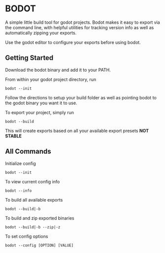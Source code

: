 # BODOT
A simple little build tool for godot projects.
Bodot makes it easy to export via the command line, with helpful utilities for tracking
version info as well as automatically zipping your exports.

Use the godot editor to configure your exports before using bodot.

## Getting Started
Download the bodot binary and add it to your PATH.

From within your godot project directory, run
```
bodot --init
```
Follow the directions to setup your build folder as well as pointing bodot to the godot binary you want
it to use.

To export your project, simply run
```
bodot --build
```
This will create exports based on all your available export presets **NOT STABLE**

## All Commands
Initialize config
```
bodot --init
```

To view current config info
```
bodot --info
```

To build all available exports
```
bodot --build|-b
```

To build and zip exported binaries
```
bodot --build|-b --zip|-z
```

To set config options
```
bodot --config [OPTION] [VALUE]
``` 

